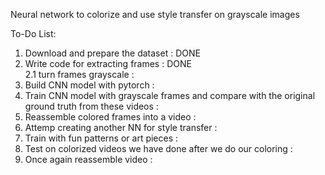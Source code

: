 Neural network to colorize and use style transfer on grayscale images

To-Do List:
1. Download and prepare the dataset : DONE
2. Write code for extracting frames : DONE  <br>
2.1 turn frames grayscale : 
3. Build CNN model with pytorch : 
4. Train CNN model with grayscale frames and compare with the original ground truth from these videos : 
5. Reassemble colored frames into a video : 
6. Attemp creating another NN for style transfer : 
7. Train with fun patterns or art pieces : 
8. Test on colorized videos we have done after we do our coloring : 
9. Once again reassemble video : 